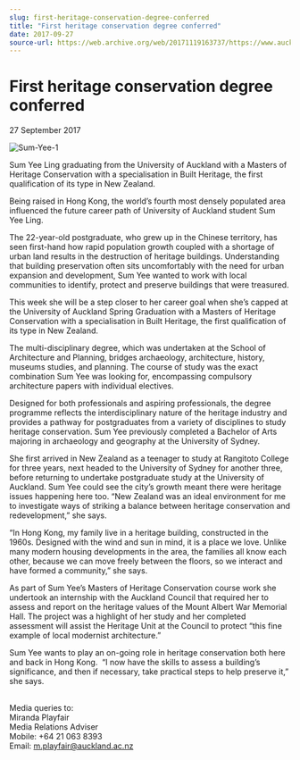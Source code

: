 ```yaml
---
slug: first-heritage-conservation-degree-conferred
title: "First heritage conservation degree conferred"
date: 2017-09-27
source-url: https://web.archive.org/web/20171119163737/https://www.auckland.ac.nz/en/about/news-events-and-notices/news/news-2017/09/first-heritage-conservation-degree-conferred.html
---
```

First heritage conservation degree conferred
============================================

27 September 2017

![Sum-Yee-1](https://www.auckland.ac.nz/en/about/news-events-and-notices/news/news-2017/09/first-heritage-conservation-degree-conferred/_jcr_content/par/textimage/image.img.jpg/1506449764393.jpg "Sum-Yee-1")

Sum Yee Ling graduating from the University of Auckland with a Masters of Heritage Conservation with a specialisation in Built Heritage, the first qualification of its type in New Zealand.

Being raised in Hong Kong, the world’s fourth most densely populated area influenced the future career path of University of Auckland student Sum Yee Ling.  
  
The 22-year-old postgraduate, who grew up in the Chinese territory, has seen first-hand how rapid population growth coupled with a shortage of urban land results in the destruction of heritage buildings. Understanding that building preservation often sits uncomfortably with the need for urban expansion and development, Sum Yee wanted to work with local communities to identify, protect and preserve buildings that were treasured.

This week she will be a step closer to her career goal when she’s capped at the University of Auckland Spring Graduation with a Masters of Heritage Conservation with a specialisation in Built Heritage, the first qualification of its type in New Zealand.

The multi-disciplinary degree, which was undertaken at the School of Architecture and Planning, bridges archaeology, architecture, history, museums studies, and planning. The course of study was the exact combination Sum Yee was looking for, encompassing compulsory architecture papers with individual electives.  
  
Designed for both professionals and aspiring professionals, the degree programme reflects the interdisciplinary nature of the heritage industry and provides a pathway for postgraduates from a variety of disciplines to study heritage conservation. Sum Yee previously completed a Bachelor of Arts majoring in archaeology and geography at the University of Sydney.

She first arrived in New Zealand as a teenager to study at Rangitoto College for three years, next headed to the University of Sydney for another three, before returning to undertake postgraduate study at the University of Auckland. Sum Yee could see the city’s growth meant there were heritage issues happening here too. “New Zealand was an ideal environment for me to investigate ways of striking a balance between heritage conservation and redevelopment,” she says.

“In Hong Kong, my family live in a heritage building, constructed in the 1960s. Designed with the wind and sun in mind, it is a place we love. Unlike many modern housing developments in the area, the families all know each other, because we can move freely between the floors, so we interact and have formed a community,” she says.  
  
As part of Sum Yee’s Masters of Heritage Conservation course work she undertook an internship with the Auckland Council that required her to assess and report on the heritage values of the Mount Albert War Memorial Hall. The project was a highlight of her study and her completed assessment will assist the Heritage Unit at the Council to protect “this fine example of local modernist architecture.”  
  
Sum Yee wants to play an on-going role in heritage conservation both here and back in Hong Kong.  “I now have the skills to assess a building’s significance, and then if necessary, take practical steps to help preserve it,” she says.  
 

Media queries to:  
Miranda Playfair  
Media Relations Adviser  
Mobile: +64 21 063 8393  
Email: [m.playfair@auckland.ac.nz](mailto:m.playfair@auckland.ac.nz)